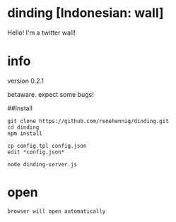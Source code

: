 dinding [Indonesian: wall]
=======

Hello! I'm a twitter wall!

info
=====
version 0.2.1

betaware. expect some bugs!


##Install

```
git clone https://github.com/renehennig/dinding.git
cd dinding
npm install

cp config.tpl config.json
edit *config.json*

node dinding-server.js
```

open
=====
```
browser will open automatically
```
